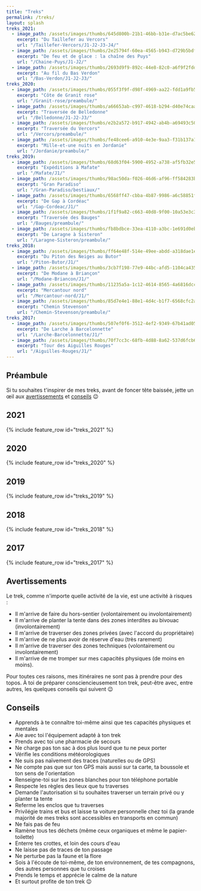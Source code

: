 ```yaml
---
title: "Treks"
permalink: /treks/
layout: splash
treks_2021:
  - image_path: /assets/images/thumbs/645d800b-21b1-46bb-b31e-d7ac5be62190.jpg
    excerpt: "Du Taillefer au Vercors"
    url: "/Taillefer-Vercors/J1-J2-J3-J4/"
  - image_path: /assets/images/thumbs/2e25794f-60ea-4565-b943-d729b5bdf819.jpg
    excerpt: "De feu et de glace : la chaîne des Puys"
    url: "/Chaine-Puys/J1-J2/"
  - image_path: /assets/images/thumbs/2693d9f9-892c-44e8-82c0-a6f9f2fdd204.jpg
    excerpt: "Au fil du Bas Verdon"
    url: "/Bas-Verdon/J1-J2-J3/"
treks_2020:
  - image_path: /assets/images/thumbs/055f3f9f-d98f-4969-aa22-fdd1a9fb5103.jpg
    excerpt: "Côte de Granit rose"
    url: "/Granit-rose/preambule/"
  - image_path: /assets/images/thumbs/a66653ab-c997-4618-b294-d40e74caa503.jpg
    excerpt: "Traversée de Belledonne"
    url: "/Belledonne/J1-J2-J3/"
  - image_path: /assets/images/thumbs/e2b2a572-b917-4942-ab4b-a69493c50623.jpg
    excerpt: "Traversée du Vercors"
    url: "/Vercors/preambule/"
  - image_path: /assets/images/thumbs/fe48cee6-a910-4e3e-9aa3-f31b137a1903.jpg
    excerpt: "Mille-et-une nuits en Jordanie"
    url: "/Jordanie/preambule/"
treks_2019:
  - image_path: /assets/images/thumbs/68d63f04-5900-4952-a738-af5fb32e5403.jpg
    excerpt: "Expéditions à Mafate"
    url: "/Mafate/J1/"
  - image_path: /assets/images/thumbs/98ac50da-f026-46d6-af96-ff584283b335.jpg
    excerpt: "Gran Paradiso"
    url: "/Gran-Paradiso/bestiaux/"
  - image_path: /assets/images/thumbs/6568ff47-cbba-4b87-9986-a6c58851f707.jpg
    excerpt: "De Gap à Cordéac"
    url: "/Gap-Cordeac/J1/"
  - image_path: /assets/images/thumbs/1f1f9a82-c663-40d8-9f00-10a53e3c3051.jpg
    excerpt: "Traversée des Bauges"
    url: "/Bauges/preambule/"
  - image_path: /assets/images/thumbs/fb8bdbce-33ea-4110-a3bc-1e691d0eb509.jpg
    excerpt: "De Laragne à Sisteron"
    url: "/Laragne-Sisteron/preambule/"
treks_2018:
  - image_path: /assets/images/thumbs/ff64e48f-514e-49ee-abdd-a318dae1e804.jpg
    excerpt: "Du Piton des Neiges au Butor"
    url: "/Piton-Butor/J1/"
  - image_path: /assets/images/thumbs/3cb7f198-77e9-44bc-afd5-1104ca435006.jpg
    excerpt: "De Modane à Briançon"
    url: "/Modane-Briancon/J1/"
  - image_path: /assets/images/thumbs/11235a5a-1c12-4614-8565-4a6816dcc305.jpg
    excerpt: "Mercantour nord"
    url: "/Mercantour-nord/J1/"
  - image_path: /assets/images/thumbs/85d7e4e1-88e1-4d4c-b1f7-6568cfc2a687.jpg
    excerpt: "Chemin Stevenson"
    url: "/Chemin-Stevenson/preambule/"
treks_2017:
  - image_path: /assets/images/thumbs/507ef0f6-3512-4ef2-9349-67b41ad05245.jpg
    excerpt: "De Larche à Barcelonnette"
    url: "/Larche-Barcelonnette/J1/"
  - image_path: /assets/images/thumbs/70f7cc3c-68fb-4d88-8a62-537d6fcb6972.jpg
    excerpt: "Tour des Aiguilles Rouges"
    url: "/Aiguilles-Rouges/J1/"
---
```


## Préambule

Si tu souhaites t'inspirer de mes treks, avant de foncer tête baissée, jette un œil aux [avertissements](#avertissements) et [conseils](#conseils) :wink:

## 2021

{% include feature_row id="treks_2021" %}

## 2020

{% include feature_row id="treks_2020" %}

## 2019

{% include feature_row id="treks_2019" %}

## 2018

{% include feature_row id="treks_2018" %}

## 2017

{% include feature_row id="treks_2017" %}

## Avertissements

Le trek, comme n'importe quelle activité de la vie, est une activité à risques :
* Il m'arrive de faire du hors-sentier (volontairement ou involontairement)
* Il m'arrive de planter la tente dans des zones interdites au bivouac (involontairement)
* Il m'arrive de traverser des zones privées (avec l'accord du propriétaire)
* Il m'arrive de ne plus avoir de réserve d'eau (très rarement)
* Il m'arrive de traverser des zones techniques (volontairement ou involontairement)
* Il m'arrive de me tromper sur mes capacités physiques (de moins en moins).

Pour toutes ces raisons, mes itinéraires ne sont pas à prendre pour des topos. À toi de préparer consciencieusement ton trek, peut-être avec, entre autres, les quelques conseils qui suivent :wink:

## Conseils

* Apprends à te connaître toi-même ainsi que tes capacités physiques et mentales
* Aie avec toi l'équipement adapté à ton trek
* Prends avec toi une pharmacie de secours
* Ne charge pas ton sac à dos plus lourd que tu ne peux porter
* Vérifie les conditions météorologiques
* Ne suis pas naïvement des traces (naturelles ou de GPS)
* Ne compte pas que sur ton GPS mais aussi sur ta carte, ta boussole et ton sens de l'orientation
* Renseigne-toi sur les zones blanches pour ton téléphone portable
* Respecte les règles des lieux que tu traverses
* Demande l'autorisation si tu souhaites traverser un terrain privé ou y planter ta tente
* Referme les enclos que tu traverses
* Privilégie trains et bus et laisse ta voiture personnelle chez toi (la grande majorité de mes treks sont accessibles en transports en commun)
* Ne fais pas de feu
* Ramène tous tes déchets (même ceux organiques et même le papier-toilette)
* Enterre tes crottes, et loin des cours d'eau
* Ne laisse pas de traces de ton passage
* Ne perturbe pas la faune et la flore
* Sois à l'écoute de toi-même, de ton environnement, de tes compagnons, des autres personnes que tu croises
* Prends le temps et apprécie le calme de la nature
* Et surtout profite de ton trek :wink:
